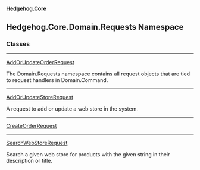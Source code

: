 #### [Hedgehog.Core](index.md 'index')
## Hedgehog.Core.Domain.Requests Namespace
### Classes

***
[AddOrUpdateOrderRequest](Hedgehog_Core_Domain_Requests_AddOrUpdateOrderRequest.md 'Hedgehog.Core.Domain.Requests.AddOrUpdateOrderRequest')

The Domain.Requests namespace contains all request objects that are tied to request handlers in Domain.Command.  

***
[AddOrUpdateStoreRequest](Hedgehog_Core_Domain_Requests_AddOrUpdateStoreRequest.md 'Hedgehog.Core.Domain.Requests.AddOrUpdateStoreRequest')

A request to add or update a web store in the system.  

***
[CreateOrderRequest](Hedgehog_Core_Domain_Requests_CreateOrderRequest.md 'Hedgehog.Core.Domain.Requests.CreateOrderRequest')


***
[SearchWebStoreRequest](Hedgehog_Core_Domain_Requests_SearchWebStoreRequest.md 'Hedgehog.Core.Domain.Requests.SearchWebStoreRequest')

Search a given web store for products with the given string in their description or title.  
